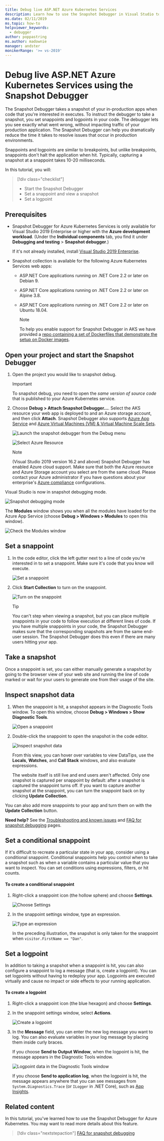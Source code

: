```yaml
---
title: Debug live ASP.NET Azure Kubernetes Services
description: Learn how to use the Snapshot Debugger in Visual Studio to set snappoints and take snapshots while debugging live ASP.NET Azure Kubernetes Services.
ms.date: 02/11/2019
ms.topic: how-to
helpviewer_keywords: 
  - debugger
author: poppastring
ms.author: madownie
manager: andster
monikerRange: '>= vs-2019'
---
```

# Debug live ASP.NET Azure Kubernetes Services using the Snapshot Debugger

The Snapshot Debugger takes a snapshot of your in-production apps when code that you're interested in executes. To instruct the debugger to take a snapshot, you set snappoints and logpoints in your code. The debugger lets you see exactly what went wrong, without impacting traffic of your production application. The Snapshot Debugger can help you dramatically reduce the time it takes to resolve issues that occur in production environments.

Snappoints and logpoints are similar to breakpoints, but unlike breakpoints, snappoints don't halt the application when hit. Typically, capturing a snapshot at a snappoint takes 10-20 milliseconds.

In this tutorial, you will:

> [!div class="checklist"]
> * Start the Snapshot Debugger
> * Set a snappoint and view a snapshot
> * Set a logpoint

## Prerequisites

* Snapshot Debugger for Azure Kubernetes Services is only available for Visual Studio 2019 Enterprise or higher with the **Azure development workload**. (Under the **Individual components** tab, you find it under **Debugging and testing** > **Snapshot debugger**.)

    If it's not already installed, install [Visual Studio 2019 Enterprise](https://visualstudio.microsoft.com/vs/).

* Snapshot collection is available for the following Azure Kubernetes Services web apps:
  * ASP.NET Core applications running on .NET Core 2.2 or later on Debian 9.
  * ASP.NET Core applications running on .NET Core 2.2 or later on Alpine 3.8.
  * ASP.NET Core applications running on .NET Core 2.2 or later on Ubuntu 18.04.

    > [!NOTE]
    > To help you enable support for Snapshot Debugger in AKS we have provided a [repo containing a set of Dockerfiles that demonstrate the setup on Docker images](https://github.com/Microsoft/vssnapshotdebugger-docker).

## Open your project and start the Snapshot Debugger

1. Open the project you would like to snapshot debug.

    > [!IMPORTANT]
    > To snapshot debug, you need to open the *same version of source code* that is published to your Azure Kubernetes service.

1. Choose **Debug > Attach Snapshot Debugger...**. Select the AKS resource your web app is deployed to and an Azure storage account, and then click **Attach**. Snapshot Debugger also supports [Azure App Service](debug-live-azure-applications.md) and [Azure Virtual Machines (VM) & Virtual Machine Scale Sets](debug-live-azure-virtual-machines.md).

    ![Launch the snapshot debugger from the Debug menu](../debugger/media/snapshot-debug-menu-attach.png)

    ![Select Azure Resource](../debugger/media/snapshot-select-azure-resource-aks.png)

    > [!NOTE]
    > (Visual Studio 2019 version 16.2 and above) Snapshot Debugger has enabled Azure cloud support. Make sure that both the Azure resource and Azure Storage account you select are from the same cloud. Please contact your Azure administrator if you have questions about your enterprise's [Azure compliance](https://azure.microsoft.com/overview/trusted-cloud/) configurations.

Visual Studio is now in snapshot debugging mode.

   ![Snapshot debugging mode](../debugger/media/snapshot-message.png)

   The **Modules** window shows you when all the modules have loaded for the Azure App Service (choose **Debug > Windows > Modules** to open this window).

   ![Check the Modules window](../debugger/media/snapshot-modules.png)

## Set a snappoint

1. In the code editor, click the left gutter next to a line of code you're interested in to set a snappoint. Make sure it's code that you know will execute.

   ![Set a snappoint](../debugger/media/snapshot-set-snappoint.png)

1. Click **Start Collection** to turn on the snappoint.

   ![Turn on the snappoint](../debugger/media/snapshot-start-collection.png)

    > [!TIP]
    > You can't step when viewing a snapshot, but you can place multiple snappoints in your code to follow execution at different lines of code. If you have multiple snappoints in your code, the Snapshot Debugger makes sure that the corresponding snapshots are from the same end-user session. The Snapshot Debugger does this even if there are many users hitting your app.

## Take a snapshot

Once a snappoint is set, you can either manually generate a snapshot by going to the browser view of your web site and running the line of code marked or wait for your users to generate one from their usage of the site.

## Inspect snapshot data

1. When the snappoint is hit, a snapshot appears in the Diagnostic Tools window. To open this window, choose **Debug > Windows > Show Diagnostic Tools**.

    ![Open a snappoint](../debugger/media/snapshot-diagsession-window.png)

1. Double-click the snappoint to open the snapshot in the code editor.

    ![Inspect snapshot data](../debugger/media/snapshot-inspect-data.png)

    From this view, you can hover over variables to view DataTips, use the **Locals**, **Watches**, and **Call Stack** windows, and also evaluate expressions.

    The website itself is still live and end users aren't affected. Only one snapshot is captured per snappoint by default: after a snapshot is captured the snappoint turns off. If you want to capture another snapshot at the snappoint, you can turn the snappoint back on by clicking **Update Collection**.

You can also add more snappoints to your app and turn them on with the **Update Collection** button.

**Need help?** See the [Troubleshooting and known issues](/troubleshoot/developer/visualstudio/debuggers/debug-live-azure-apps-troubleshooting) and [FAQ for snapshot debugging](../debugger/debug-live-azure-apps-faq.yml) pages.

## Set a conditional snappoint

If it's difficult to recreate a particular state in your app, consider using a conditional snappoint. Conditional snappoints help you control when to take a snapshot such as when a variable contains a particular value that you want to inspect. You can set conditions using expressions, filters, or hit counts.

#### To create a conditional snappoint

1. Right-click a snappoint icon (the hollow sphere) and choose **Settings**.

   ![Choose Settings](../debugger/media/snapshot-snappoint-settings.png)

1. In the snappoint settings window, type an expression.

   ![Type an expression](../debugger/media/snapshot-snappoint-conditions.png)

   In the preceding illustration, the snapshot is only taken for the snappoint when `visitor.FirstName == "Dan"`.

## Set a logpoint

In addition to taking a snapshot when a snappoint is hit, you can also configure a snappoint to log a message (that is, create a logpoint). You can set logpoints without having to redeploy your app. Logpoints are executed virtually and cause no impact or side effects to your running application.

#### To create a logpoint

1. Right-click a snappoint icon (the blue hexagon) and choose **Settings**.

1. In the snappoint settings window, select **Actions**.

    ![Create a logpoint](../debugger/media/snapshot-logpoint.png)

1. In the **Message** field, you can enter the new log message you want to log. You can also evaluate variables in your log message by placing them inside curly braces.

    If you choose **Send to Output Window**, when the logpoint is hit, the message appears in the Diagnostic Tools window.

    ![Logpoint data in the Diagnostic Tools window](../debugger/media/snapshot-logpoint-output.png)

    If you choose **Send to application log**, when the logpoint is hit, the message appears anywhere that you can see messages from `System.Diagnostics.Trace` (or `ILogger` in .NET Core), such as [App Insights](/azure/application-insights/app-insights-asp-net-trace-logs).

## Related content

In this tutorial, you've learned how to use the Snapshot Debugger for Azure Kubernetes. You may want to read more details about this feature.

> [!div class="nextstepaction"]
> [FAQ for snapshot debugging](../debugger/debug-live-azure-apps-faq.yml)
